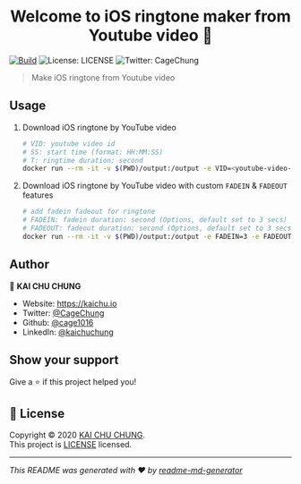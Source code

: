 <h1 align="center">Welcome to iOS ringtone maker from Youtube video 👋</h1>

[![Build](https://github.com/cage1016/ios-ringtone-maker-yt/actions/workflows/release.yml/badge.svg)](https://github.com/cage1016/ios-ringtone-maker-yt/actions/workflows/release.yml)
![License: LICENSE](https://img.shields.io/badge/License-LICENSE-yellow.svg)
![Twitter: CageChung](https://img.shields.io/twitter/follow/CageChung.svg?style=social)


> Make iOS ringtone from Youtube video

## Usage

1. Download iOS ringtone by YouTube video

    ```bash
    # VID: youtube video id
    # SS: start time (format: HH:MM:SS)
    # T: ringtime duration: second
    docker run --rm -it -v $(PWD)/output:/output -e VID=<youtube-video-id> -e SS=<ss> -e T=<t> ghcr.io/cage1016/ios-ringtone-maker-yt
    ```

1. Download iOS ringtone by YouTube video with custom `FADEIN` & `FADEOUT` features

    ```bash
    # add fadein fadeout for ringtone
    # FADEIN: fadein duration: second (Options, default set to 3 secs)
    # FADEOUT: fadeout duration: second (Options, default set to 3 secs)
    docker run --rm -it -v $(PWD)/output:/output -e FADEIN=3 -e FADEOUT=3 -e VID=<youtube-video-id> -e SS=<ss> -e T=<t> ghcr.io/cage1016/ios-ringtone-maker-yt
    ```

## Author

👤 **KAI CHU CHUNG**

* Website: https://kaichu.io
* Twitter: [@CageChung](https://twitter.com/CageChung)
* Github: [@cage1016](https://github.com/cage1016)
* LinkedIn: [@kaichuchung](https://linkedin.com/in/kaichuchung)

## Show your support

Give a ⭐️ if this project helped you!

## 📝 License

Copyright © 2020 [KAI CHU CHUNG](https://github.com/cage1016).<br />
This project is [LICENSE](LICENSE) licensed.

***
_This README was generated with ❤️ by [readme-md-generator](https://github.com/kefranabg/readme-md-generator)_